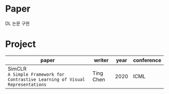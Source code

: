 # Paper
DL 논문 구현


  
# Project
|paper|writer|year|conference|
|------|---|---|---|
|SimCLR <br/>`A Simple Framework for Contrastive Learning of Visual Representations`|Ting Chen|2020|ICML
